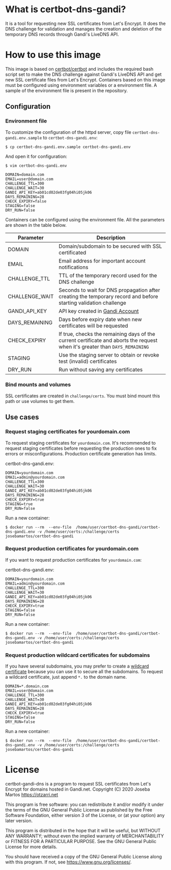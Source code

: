 # What is certbot-dns-gandi?

It is a tool for requesting new SSL certificates from Let's Encrypt. It does the DNS challenge for validation and manages the creation and deletion of the temporary DNS records through Gandi's LiveDNS API.

# How to use this image

This image is based on [certbot/certbot]() and includes the required bash script set to make the DNS challenge against Gandi's LiveDNS API and get new SSL certificate files from Let's Encrypt. Containers based on this image must be configured using environment variables or a environment file. A sample of the environment file is present in the repository.

## Configuration

### Environment file

To customize the configuration of the httpd server, copy file `certbot-dns-gandi.env.sample` to `certbot-dns-gandi.env`: 

```console
$ cp certbot-dns-gandi.env.sample certbot-dns-gandi.env
```
And open it for configuration:
```console
$ vim certbot-dns-gandi.env
```

```console
DOMAIN=domain.com  
EMAIL=user@domain.com  
CHALLENGE_TTL=300  
CHALLENGE_WAIT=30  
GANDI_API_KEY=ab01cd02de03fg04hi05jk06  
DAYS_REMAINING=28
CHECK_EXPIRY=false
STAGING=false  
DRY_RUN=false  
```
Containers can be configured using the environment file. All the parameters are shown in the table below.

| Parameter      | Description |
| -------------  | ----------- |
| DOMAIN         | Domain/subdomain to be secured with SSL certificated   |
| EMAIL          | Email address for important account notifications      |
| CHALLENGE_TTL  | TTL of the temporary record used for the DNS challenge |
| CHALLENGE_WAIT | Seconds to wait for DNS propagation after creating the temporary record and before starting validation challenge |
| GANDI_API_KEY  | API key created in [Gandi Account](https://account.gandi.net/)         |
| DAYS_REMAINING | Days before expiry date when new certificates will be requested        |
| CHECK_EXPIRY   | If true, checks the remaining days of the current certificate and aborts the request when it's greater than `DAYS_REMAINING` |
| STAGING        | Use the staging server to obtain or revoke test (invalid) certificates |
| DRY_RUN        | Run without saving any certificates                                    |

### Bind mounts and volumes

SSL certificates are created in `challenge/certs`. You must bind mount this path or use volumes to get them.

## Use cases

### Request  staging certificates for yourdomain.com

To request staging certificates for `yourdomain.com`. It's recommended to request staging certificates before requesting the production ones to fix errors or misconfigurations. Production certificate generation has limits.

certbot-dns-gandi.env:

```console
DOMAIN=yourdomain.com
EMAIL=admin@yourdomain.com
CHALLENGE_TTL=300
CHALLENGE_WAIT=30
GANDI_API_KEY=ab01cd02de03fg04hi05jk06
DAYS_REMAINING=28
CHECK_EXPIRY=true
STAGING=true
DRY_RUN=false
```
Run a new container:

```console
$ docker run --rm  --env-file  /home/user/certbot-dns-gandi/certbot-dns-gandi.env -v /home/user/certs:/challenge/certs josebamartos/certbot-dns-gandi
```


### Request  production certificates for yourdomain.com

If you want to request production certificates for `yourdomain.com`:

certbot-dns-gandi.env:

```console
DOMAIN=yourdomain.com
EMAIL=admin@yourdomain.com
CHALLENGE_TTL=300
CHALLENGE_WAIT=30
GANDI_API_KEY=ab01cd02de03fg04hi05jk06
DAYS_REMAINING=28
CHECK_EXPIRY=true
STAGING=false
DRY_RUN=false
```
Run a new container:

```console
$ docker run --rm  --env-file  /home/user/certbot-dns-gandi/certbot-dns-gandi.env -v /home/user/certs:/challenge/certs josebamartos/certbot-dns-gandi
```

### Request  production wildcard certificates for subdomains

If you have several subdomains, you may prefer to create a [wildcard certificate](wikipedia) because you can use it to secure all the subdomains. To request a wildcard certificate, just append `*.` to the domain name.

```console
DOMAIN=*.domain.com
EMAIL=user@domain.com
CHALLENGE_TTL=300
CHALLENGE_WAIT=30
GANDI_API_KEY=ab01cd02de03fg04hi05jk06
DAYS_REMAINING=28
CHECK_EXPIRY=true
STAGING=false
DRY_RUN=false
```
Run a new container:

```console
$ docker run --rm  --env-file  /home/user/certbot-dns-gandi/certbot-dns-gandi.env -v /home/user/certs:/challenge/certs josebamartos/certbot-dns-gandi
```

# License
certbot-gandi-dns is a program to request SSL certificates from Let's Encrypt for domains hosted in Gandi.net.
Copyright (C) 2020  Joseba Martos <https://otzarri.net>

This program is free software: you can redistribute it and/or modify
it under the terms of the GNU General Public License as published by
the Free Software Foundation, either version 3 of the License, or
(at your option) any later version.

This program is distributed in the hope that it will be useful,
but WITHOUT ANY WARRANTY; without even the implied warranty of
MERCHANTABILITY or FITNESS FOR A PARTICULAR PURPOSE.  See the
GNU General Public License for more details.

You should have received a copy of the GNU General Public License
along with this program.  If not, see <https://www.gnu.org/licenses/>.
